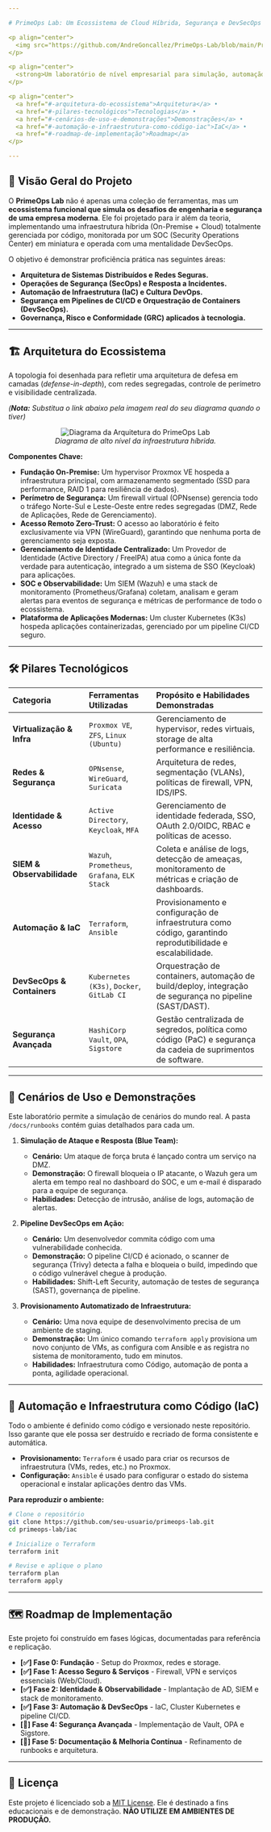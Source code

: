 ```yaml
---

# PrimeOps Lab: Um Ecossistema de Cloud Híbrida, Segurança e DevSecOps

<p align="center">
  <img src="https://github.com/AndreGoncallez/PrimeOps-Lab/blob/main/PrimeOpsLogo.jpeg" alt="PrimeOps Lab Logo" width="350"/>
</p>

<p align="center">
  <strong>Um laboratório de nível empresarial para simulação, automação e defesa de infraestruturas modernas.</strong>
</p>

<p align="center">
  <a href="#-arquitetura-do-ecossistema">Arquitetura</a> •
  <a href="#-pilares-tecnológicos">Tecnologias</a> •
  <a href="#-cenários-de-uso-e-demonstrações">Demonstrações</a> •
  <a href="#-automação-e-infraestrutura-como-código-iac">IaC</a> •
  <a href="#-roadmap-de-implementação">Roadmap</a>
</p>

---
```


## 🎯 Visão Geral do Projeto

O **PrimeOps Lab** não é apenas uma coleção de ferramentas, mas um **ecossistema funcional que simula os desafios de engenharia e segurança de uma empresa moderna**. Ele foi projetado para ir além da teoria, implementando uma infraestrutura híbrida (On-Premise + Cloud) totalmente gerenciada por código, monitorada por um SOC (Security Operations Center) em miniatura e operada com uma mentalidade DevSecOps.

O objetivo é demonstrar proficiência prática nas seguintes áreas:
- **Arquitetura de Sistemas Distribuídos e Redes Seguras.**
- **Operações de Segurança (SecOps) e Resposta a Incidentes.**
- **Automação de Infraestrutura (IaC) e Cultura DevOps.**
- **Segurança em Pipelines de CI/CD e Orquestração de Containers (DevSecOps).**
- **Governança, Risco e Conformidade (GRC) aplicados à tecnologia.**

---

## 🏗️ Arquitetura do Ecossistema

A topologia foi desenhada para refletir uma arquitetura de defesa em camadas (*defense-in-depth*), com redes segregadas, controle de perímetro e visibilidade centralizada.

*(**Nota:** Substitua o link abaixo pela imagem real do seu diagrama quando o tiver)*
<p align="center">
  <img src="https://i.imgur.com/83gYssA.png" alt="Diagrama da Arquitetura do PrimeOps Lab"/>
  <br>
  <em>Diagrama de alto nível da infraestrutura híbrida.</em>
</p>

**Componentes Chave:**
- **Fundação On-Premise:** Um hypervisor Proxmox VE hospeda a infraestrutura principal, com armazenamento segmentado (SSD para performance, RAID 1 para resiliência de dados).
- **Perímetro de Segurança:** Um firewall virtual (OPNsense) gerencia todo o tráfego Norte-Sul e Leste-Oeste entre redes segregadas (DMZ, Rede de Aplicações, Rede de Gerenciamento).
- **Acesso Remoto Zero-Trust:** O acesso ao laboratório é feito exclusivamente via VPN (WireGuard), garantindo que nenhuma porta de gerenciamento seja exposta.
- **Gerenciamento de Identidade Centralizado:** Um Provedor de Identidade (Active Directory / FreeIPA) atua como a única fonte da verdade para autenticação, integrado a um sistema de SSO (Keycloak) para aplicações.
- **SOC e Observabilidade:** Um SIEM (Wazuh) e uma stack de monitoramento (Prometheus/Grafana) coletam, analisam e geram alertas para eventos de segurança e métricas de performance de todo o ecossistema.
- **Plataforma de Aplicações Modernas:** Um cluster Kubernetes (K3s) hospeda aplicações containerizadas, gerenciado por um pipeline CI/CD seguro.

---

## 🛠️ Pilares Tecnológicos

| Categoria | Ferramentas Utilizadas | Propósito e Habilidades Demonstradas |
| :--- | :--- | :--- |
| **Virtualização & Infra** | `Proxmox VE`, `ZFS`, `Linux (Ubuntu)` | Gerenciamento de hypervisor, redes virtuais, storage de alta performance e resiliência. |
| **Redes & Segurança** | `OPNsense`, `WireGuard`, `Suricata` | Arquitetura de redes, segmentação (VLANs), políticas de firewall, VPN, IDS/IPS. |
| **Identidade & Acesso** | `Active Directory`, `Keycloak`, `MFA` | Gerenciamento de identidade federada, SSO, OAuth 2.0/OIDC, RBAC e políticas de acesso. |
| **SIEM & Observabilidade** | `Wazuh`, `Prometheus`, `Grafana`, `ELK Stack` | Coleta e análise de logs, detecção de ameaças, monitoramento de métricas e criação de dashboards. |
| **Automação & IaC** | `Terraform`, `Ansible` | Provisionamento e configuração de infraestrutura como código, garantindo reprodutibilidade e escalabilidade. |
| **DevSecOps & Containers** | `Kubernetes (K3s)`, `Docker`, `GitLab CI` | Orquestração de containers, automação de build/deploy, integração de segurança no pipeline (SAST/DAST). |
| **Segurança Avançada** | `HashiCorp Vault`, `OPA`, `Sigstore` | Gestão centralizada de segredos, política como código (PaC) e segurança da cadeia de suprimentos de software. |

---

## 🔬 Cenários de Uso e Demonstrações

Este laboratório permite a simulação de cenários do mundo real. A pasta `/docs/runbooks` contém guias detalhados para cada um.

1.  **Simulação de Ataque e Resposta (Blue Team):**
    - **Cenário:** Um ataque de força bruta é lançado contra um serviço na DMZ.
    - **Demonstração:** O firewall bloqueia o IP atacante, o Wazuh gera um alerta em tempo real no dashboard do SOC, e um e-mail é disparado para a equipe de segurança.
    - **Habilidades:** Detecção de intrusão, análise de logs, automação de alertas.

2.  **Pipeline DevSecOps em Ação:**
    - **Cenário:** Um desenvolvedor commita código com uma vulnerabilidade conhecida.
    - **Demonstração:** O pipeline CI/CD é acionado, o scanner de segurança (Trivy) detecta a falha e bloqueia o build, impedindo que o código vulnerável chegue à produção.
    - **Habilidades:** Shift-Left Security, automação de testes de segurança (SAST), governança de pipeline.

3.  **Provisionamento Automatizado de Infraestrutura:**
    - **Cenário:** Uma nova equipe de desenvolvimento precisa de um ambiente de staging.
    - **Demonstração:** Um único comando `terraform apply` provisiona um novo conjunto de VMs, as configura com Ansible e as registra no sistema de monitoramento, tudo em minutos.
    - **Habilidades:** Infraestrutura como Código, automação de ponta a ponta, agilidade operacional.

---

## 🤖 Automação e Infraestrutura como Código (IaC)

Todo o ambiente é definido como código e versionado neste repositório. Isso garante que ele possa ser destruído e recriado de forma consistente e automática.

- **Provisionamento:** `Terraform` é usado para criar os recursos de infraestrutura (VMs, redes, etc.) no Proxmox.
- **Configuração:** `Ansible` é usado para configurar o estado do sistema operacional e instalar aplicações dentro das VMs.

**Para reproduzir o ambiente:**
```bash
# Clone o repositório
git clone https://github.com/seu-usuario/primeops-lab.git
cd primeops-lab/iac

# Inicialize o Terraform
terraform init

# Revise e aplique o plano
terraform plan
terraform apply
```

---

## 🗺️ Roadmap de Implementação

Este projeto foi construído em fases lógicas, documentadas para referência e replicação.

- **[✅] Fase 0: Fundação** - Setup do Proxmox, redes e storage.
- **[✅] Fase 1: Acesso Seguro & Serviços** - Firewall, VPN e serviços essenciais (Web/Cloud).
- **[✅] Fase 2: Identidade & Observabilidade** - Implantação de AD, SIEM e stack de monitoramento.
- **[✅] Fase 3: Automação & DevSecOps** - IaC, Cluster Kubernetes e pipeline CI/CD.
- **[🚧] Fase 4: Segurança Avançada** - Implementação de Vault, OPA e Sigstore.
- **[🔄] Fase 5: Documentação & Melhoria Contínua** - Refinamento de runbooks e arquitetura.

---

## 📜 Licença

Este projeto é licenciado sob a [MIT License](LICENSE). Ele é destinado a fins educacionais e de demonstração. **NÃO UTILIZE EM AMBIENTES DE PRODUÇÃO.**
